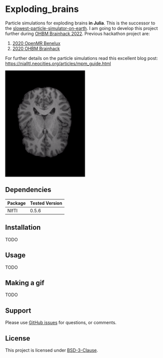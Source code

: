 
# Exploding_brains
Particle simulations for exploding brains **in Julia**. This is the successor to the [slowest-particle-simulator-on-earth](https://github.com/ofgulban/slowest-particle-simulator-on-earth). I am going to develop this project further during [OHBM Brainhack 2022](https://ohbm.github.io/hackathon2022/). Previous hackathon project are:
1. [2020 OpenMR Benelux](https://github.com/ohbm/hackathon2020/issues/124)
2. [2020 OHBM Brainhack](https://github.com/OpenMRBenelux/openmrb2020-hackathon/issues/7)

For further details on the particle simulations read this excellent blog post: https://nialltl.neocities.org/articles/mpm_guide.html

<!--(https://github.com/ofgulban/exploding_brains/blob/main/visuals/example-17.gif)-->
<img src="/visuals/example-17.gif" width=256 align="center" />

## Dependencies
| Package | Tested Version |
|---------|----------------|
|   NIfTI |           0.5.6|

## Installation
TODO

## Usage
TODO

## Making a gif
TODO

## Support
Please use [GitHub issues](https://github.com/ofgulban/slowest-particle-simulator-on-earth/issues) for questions, or comments.

## License
This project is licensed under [BSD-3-Clause](https://opensource.org/licenses/BSD-3-Clause).
